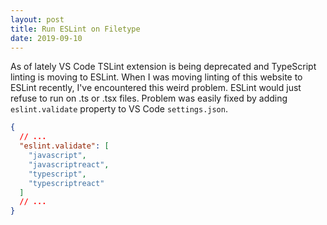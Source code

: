 ```yaml
---
layout: post
title: Run ESLint on Filetype
date: 2019-09-10
---
```


As of lately VS Code TSLint extension is being deprecated and TypeScript linting is moving to ESLint. When I was moving linting of this website to ESLint recently, I've encountered this weird problem. ESLint would just refuse to run on .ts or .tsx files. Problem was easily fixed by adding `eslint.validate` property to VS Code `settings.json`.

```json
{
  // ...
  "eslint.validate": [
    "javascript",
    "javascriptreact",
    "typescript",
    "typescriptreact"
  ]
  // ...
}
```
